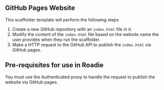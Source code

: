 ## GitHub Pages Website

This scaffolder template will perform the following steps

1. Create a new GitHub repository with an `index.html` file in it.
2. Modify the content of the `index.html` file based on the website name the user provides when they run the scaffolder.
3. Make a HTTP request to the GitHub API to publish the `index.html` via GitHub pages.

## Pre-requisites for use in Roadie

You must use the Authenticated proxy to handle the request to publish the website via GitHub pages.
